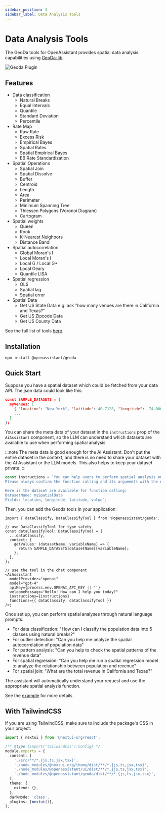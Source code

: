 ```yaml
---
sidebar_position: 3
sidebar_label: Data Analysis Tools
---
```


# Data Analysis Tools

The GeoDa tools for OpenAssistant provides spatial data analysis capabilities using [GeoDa-lib](https://geodacenter.github.io/geoda-lib/).

<img src="https://openassistant-doc.vercel.app/img/geoda-tools.png" alt="Geoda Plugin" />

## Features

- Data classification
  - Natural Breaks
  - Equal Intervals
  - Quantile
  - Standard Deviation
  - Percentile
- Rate Map
  - Raw Rate
  - Excess Risk
  - Empirical Bayes
  - Spatial Rates
  - Spatial Empirical Bayes
  - EB Rate Standardization
- Spatial Operations
  - Spatial Join
  - Spatial Dissolve
  - Buffer
  - Centroid
  - Length
  - Area
  - Perimeter
  - Minimum Spanning Tree
  - Thiessen Polygons (Voronoi Diagram)
  - Cartogram
- Spatial weights
  - Queen
  - Rook
  - K-Nearest Neighbors
  - Distance Band
- Spatial autocorrelation
  - Global Moran's I
  - Local Moran's I
  - Local G / Local G\*
  - Local Geary
  - Quantile LISA
- Spatial regression
  - OLS
  - Spatial lag
  - Spatial error
- Spatial Data
  - Get US State Data e.g. ask "how many venues are there in California and Texas?"
  - Get US Zipcode Data
  - Get US County Data

See the full list of tools [here](https://openassistant-doc.vercel.app/docs/tools/geoda).

## Installation

```bash
npm install @openassistant/geoda
```

## Quick Start

Suppose you have a spatial dataset which could be fetched from your data API. The json data could look like this:

```json
const SAMPLE_DATASETS = {
  myVenues: [
    { "location": "New York", "latitude": 40.7128, "longitude": -74.0060, "value": 12500000 },
    ...
  ]
};
```

You can share the meta data of your dataset in the `instructions` prop of the `AiAssistant` component, so the LLM can understand which datasets are available to use when performing spatial analysis.

:::note
The meta data is good enough for the AI Assistant. Don't put the entire dataset in the context, and there is no need to share your dataset with the AI Assistant or the LLM models. This also helps to keep your dataset private.
:::

```js
const instructions = `You can help users to perform spatial analysis on a dataset.
Please always confirm the function calling and its arguments with the user.

Here is the dataset are available for function calling:
DatasetName: mySpatialData
Fields: location, longitude, latitude, value`;
```

Then, you can add the Geoda tools in your application:

```tsx
import { dataClassify, DataClassifyTool } from '@openassistant/geoda';

// use DataClassifyTool for type safety
const dataClassifyTool: DataClassifyTool = {
  ...dataClassify,
  context: {
    getValues: (datasetName, variableName) => {
      return SAMPLE_DATASETS[datasetName][variableName];
    },
  },
};

// use the tool in the chat component
<AiAssistant
  modelProvider="openai"
  model="gpt-4"
  apiKey={process.env.OPENAI_API_KEY || ''}
  welcomeMessage="Hello! How can I help you today?"
  instructions={instructions}
  functions={{ dataClassify: dataClassifyTool }}
/>;
```

Once set up, you can perform spatial analyses through natural language prompts:

- For data classification: "How can I classify the population data into 5 classes using natural breaks?"
- For outlier detection: "Can you help me analyze the spatial autocorrelation of population data"
- For pattern analysis: "Can you help to check the spatial patterns of the revenue data"
- For spatial regression: "Can you help me run a spatial regression model to analyze the relationship between population and revenue"
- For spatial join: "What are the total revenue in California and Texas?"

The assistant will automatically understand your request and use the appropriate spatial analysis function.

See the [example](https://github.com/geodacenter/openassistant/tree/main/examples/geoda_tools) for more details.

## With TailwindCSS

If you are using TailwindCSS, make sure to include the package's CSS in your project:

```typescript
import { nextui } from '@nextui-org/react';

/** @type {import('tailwindcss').Config} */
module.exports = {
  content: [
    './src/**/*.{js,ts,jsx,tsx}',
    './node_modules/@nextui-org/theme/dist/**/*.{js,ts,jsx,tsx}',
    './node_modules/@openassistant/ui/dist/**/*.{js,ts,jsx,tsx}',
    './node_modules/@openassistant/geoda/dist/**/*.{js,ts,jsx,tsx}',
  ],
  theme: {
    extend: {},
  },
  darkMode: 'class',
  plugins: [nextui()],
};
```
